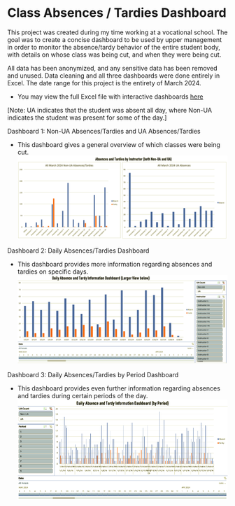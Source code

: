 # Class Absences / Tardies Dashboard

This project was created during my time working at a vocational school. The goal was to create a concise dashboard to be used by upper management in order to monitor the absence/tardy behavior of the entire student body, with details on whose class was being cut, and when they were being cut. 

All data has been anonymized, and any sensitive data has been removed and unused. Data cleaning and all three dashboards were done entirely in Excel. The date range for this project is the entirety of March 2024.

- You may view the full Excel file with interactive dashboards [here](https://github.com/r-kish/Absent-Tardy-Dashboard/blob/main/ClassAbsenceAudit.xlsx)

[Note: UA indicates that the student was absent all day, where Non-UA indicates the student was present for some of the day.]

Dashboard 1: Non-UA Absences/Tardies and UA Absences/Tardies

-  This dashboard gives a general overview of which classes were being cut.
![Dashboard 1](https://github.com/r-kish/Absent-Tardy-Dashboard/blob/main/Dashboard1.png)


Dashboard 2: Daily Absences/Tardies Dashboard

-  This dashboard provides more information regarding absences and tardies on specific days.
![Dashboard 2](https://github.com/r-kish/Absent-Tardy-Dashboard/blob/main/Dashboard2.png)


Dashboard 3: Daily Absences/Tardies by Period Dashboard

-  This dashboard provides even further information regarding absences and tardies during certain periods of the day.
![Dashboard 3](https://github.com/r-kish/Absent-Tardy-Dashboard/blob/main/Dashboard3.png)
